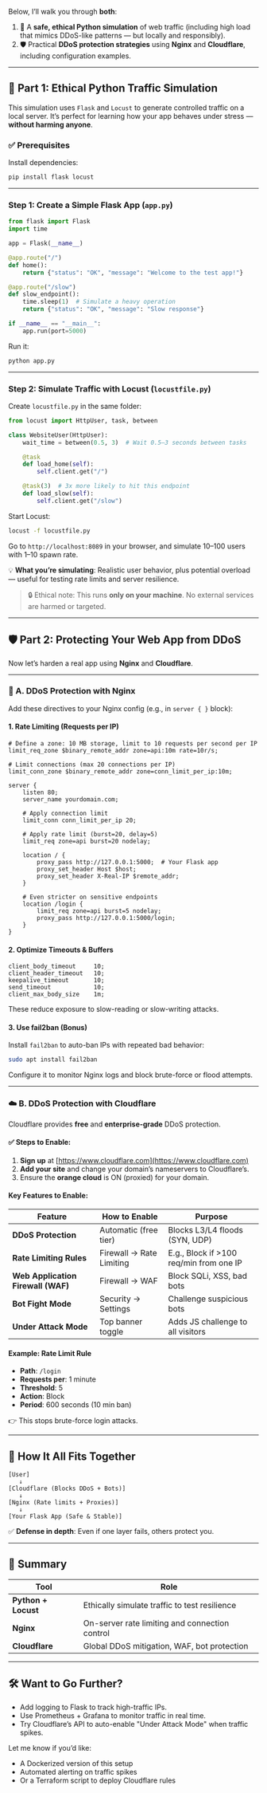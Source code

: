 Below, I’ll walk you through **both**:

1. 🧪 A **safe, ethical Python simulation** of web traffic (including high load that mimics DDoS-like patterns — but locally and responsibly).
2. 🛡️ Practical **DDoS protection strategies** using **Nginx** and **Cloudflare**, including configuration examples.

---

## 🧪 Part 1: Ethical Python Traffic Simulation

This simulation uses `Flask` and `Locust` to generate controlled traffic on a local server. It’s perfect for learning how your app behaves under stress — **without harming anyone**.

### ✅ Prerequisites

Install dependencies:

```bash
pip install flask locust
```

---

### Step 1: Create a Simple Flask App (`app.py`)

```python
from flask import Flask
import time

app = Flask(__name__)

@app.route("/")
def home():
    return {"status": "OK", "message": "Welcome to the test app!"}

@app.route("/slow")
def slow_endpoint():
    time.sleep(1)  # Simulate a heavy operation
    return {"status": "OK", "message": "Slow response"}

if __name__ == "__main__":
    app.run(port=5000)
```

Run it:

```bash
python app.py
```

---

### Step 2: Simulate Traffic with Locust (`locustfile.py`)

Create `locustfile.py` in the same folder:

```python
from locust import HttpUser, task, between

class WebsiteUser(HttpUser):
    wait_time = between(0.5, 3)  # Wait 0.5–3 seconds between tasks

    @task
    def load_home(self):
        self.client.get("/")

    @task(3)  # 3x more likely to hit this endpoint
    def load_slow(self):
        self.client.get("/slow")
```

Start Locust:

```bash
locust -f locustfile.py
```

Go to `http://localhost:8089` in your browser, and simulate 10–100 users with 1–10 spawn rate.

💡 **What you’re simulating**: Realistic user behavior, plus potential overload — useful for testing rate limits and server resilience.

> 🔒 Ethical note: This runs **only on your machine**. No external services are harmed or targeted.

---

## 🛡️ Part 2: Protecting Your Web App from DDoS

Now let’s harden a real app using **Nginx** and **Cloudflare**.

---

### 🔐 A. DDoS Protection with Nginx

Add these directives to your Nginx config (e.g., in `server { }` block):

#### 1. Rate Limiting (Requests per IP)

```nginx
# Define a zone: 10 MB storage, limit to 10 requests per second per IP
limit_req_zone $binary_remote_addr zone=api:10m rate=10r/s;

# Limit connections (max 20 connections per IP)
limit_conn_zone $binary_remote_addr zone=conn_limit_per_ip:10m;

server {
    listen 80;
    server_name yourdomain.com;

    # Apply connection limit
    limit_conn conn_limit_per_ip 20;

    # Apply rate limit (burst=20, delay=5)
    limit_req zone=api burst=20 nodelay;

    location / {
        proxy_pass http://127.0.0.1:5000;  # Your Flask app
        proxy_set_header Host $host;
        proxy_set_header X-Real-IP $remote_addr;
    }

    # Even stricter on sensitive endpoints
    location /login {
        limit_req zone=api burst=5 nodelay;
        proxy_pass http://127.0.0.1:5000/login;
    }
}
```

#### 2. Optimize Timeouts & Buffers

```nginx
client_body_timeout     10;
client_header_timeout   10;
keepalive_timeout       10;
send_timeout            10;
client_max_body_size    1m;
```

These reduce exposure to slow-reading or slow-writing attacks.

#### 3. Use fail2ban (Bonus)

Install `fail2ban` to auto-ban IPs with repeated bad behavior:

```bash
sudo apt install fail2ban
```

Configure it to monitor Nginx logs and block brute-force or flood attempts.

---

### ☁️ B. DDoS Protection with Cloudflare

Cloudflare provides **free** and **enterprise-grade** DDoS protection.

#### ✅ Steps to Enable:

1. **Sign up** at [https://www.cloudflare.com](https://www.cloudflare.com)
2. **Add your site** and change your domain’s nameservers to Cloudflare’s.
3. Ensure the **orange cloud** is ON (proxied) for your domain.

#### Key Features to Enable:

| Feature                            | How to Enable            | Purpose                                 |
| ---------------------------------- | ------------------------ | --------------------------------------- |
| **DDoS Protection**                | Automatic (free tier)    | Blocks L3/L4 floods (SYN, UDP)          |
| **Rate Limiting Rules**            | Firewall → Rate Limiting | E.g., Block if >100 req/min from one IP |
| **Web Application Firewall (WAF)** | Firewall → WAF           | Block SQLi, XSS, bad bots               |
| **Bot Fight Mode**                 | Security → Settings      | Challenge suspicious bots               |
| **Under Attack Mode**              | Top banner toggle        | Adds JS challenge to all visitors       |

#### Example: Rate Limit Rule

- **Path**: `/login`
- **Requests per**: 1 minute
- **Threshold**: 5
- **Action**: Block
- **Period**: 600 seconds (10 min ban)

👉 This stops brute-force login attacks.

---

## 🔄 How It All Fits Together

```
[User]
   ↓
[Cloudflare (Blocks DDoS + Bots)]
   ↓
[Nginx (Rate limits + Proxies)]
   ↓
[Your Flask App (Safe & Stable)]
```

✅ **Defense in depth**: Even if one layer fails, others protect you.

---

## 📌 Summary

| Tool                | Role                                           |
| ------------------- | ---------------------------------------------- |
| **Python + Locust** | Ethically simulate traffic to test resilience  |
| **Nginx**           | On-server rate limiting and connection control |
| **Cloudflare**      | Global DDoS mitigation, WAF, bot protection    |

---

## 🛠️ Want to Go Further?

- Add logging to Flask to track high-traffic IPs.
- Use Prometheus + Grafana to monitor traffic in real time.
- Try Cloudflare’s API to auto-enable "Under Attack Mode" when traffic spikes.

Let me know if you’d like:

- A Dockerized version of this setup
- Automated alerting on traffic spikes
- Or a Terraform script to deploy Cloudflare rules

